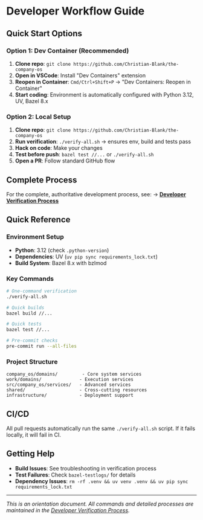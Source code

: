 # Developer Workflow Guide

## Quick Start Options

### Option 1: Dev Container (Recommended)
1. **Clone repo**: `git clone https://github.com/Christian-Blank/the-company-os`
2. **Open in VSCode**: Install "Dev Containers" extension
3. **Reopen in Container**: `Cmd/Ctrl+Shift+P` → "Dev Containers: Reopen in Container"
4. **Start coding**: Environment is automatically configured with Python 3.12, UV, Bazel 8.x

### Option 2: Local Setup
1. **Clone repo**: `git clone https://github.com/Christian-Blank/the-company-os`
2. **Run verification**: `./verify-all.sh` → ensures env, build and tests pass
3. **Hack on code**: Make your changes
4. **Test before push**: `bazel test //...` or `./verify-all.sh`
5. **Open a PR**: Follow standard GitHub flow

## Complete Process

For the complete, authoritative development process, see:
→ **[Developer Verification Process](company_os/domains/processes/data/developer-verification.process.md)**

## Quick Reference

### Environment Setup
- **Python**: 3.12 (check `.python-version`)
- **Dependencies**: UV (`uv pip sync requirements_lock.txt`)
- **Build System**: Bazel 8.x with bzlmod

### Key Commands
```bash
# One-command verification
./verify-all.sh

# Quick builds
bazel build //...

# Quick tests
bazel test //...

# Pre-commit checks
pre-commit run --all-files
```

### Project Structure
```
company_os/domains/         - Core system services
work/domains/              - Execution services
src/company_os/services/   - Advanced services
shared/                    - Cross-cutting resources
infrastructure/            - Deployment support
```

## CI/CD

All pull requests automatically run the same `./verify-all.sh` script. If it fails locally, it will fail in CI.

## Getting Help

- **Build Issues**: See troubleshooting in verification process
- **Test Failures**: Check `bazel-testlogs/` for details
- **Dependency Issues**: `rm -rf .venv && uv venv .venv && uv pip sync requirements_lock.txt`

---

*This is an orientation document. All commands and detailed processes are maintained in the [Developer Verification Process](company_os/domains/processes/data/developer-verification.process.md).*
